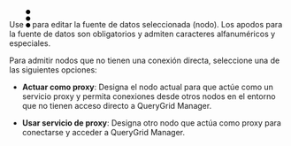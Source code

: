 Use ![""](Images/zsz1597101912145.svg) para editar la fuente de datos seleccionada (nodo). Los apodos para la fuente de datos son obligatorios y admiten caracteres alfanuméricos y especiales.

Para admitir nodos que no tienen una conexión directa, seleccione una de las siguientes opciones:

-   **Actuar como proxy**: Designa el nodo actual para que actúe como un servicio proxy y permita conexiones desde otros nodos en el entorno que no tienen acceso directo a QueryGrid Manager.

-   **Usar servicio de proxy**: Designa otro nodo que actúa como proxy para conectarse y acceder a QueryGrid Manager.
